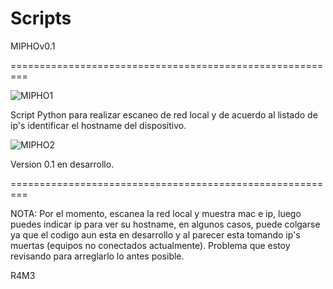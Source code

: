 # Scripts
MIPHOv0.1

=========================================================

![MIPHO1](https://user-images.githubusercontent.com/82544416/175387944-230ba566-224c-4953-b6a2-cf5d0a4f64dc.png)

Script Python para realizar escaneo de red local y de acuerdo al listado de ip's identificar el hostname del dispositivo.

![MIPHO2](https://user-images.githubusercontent.com/82544416/175390447-4d0a13f7-255d-4fe3-bf12-0077d5ad3ede.png)

Version 0.1 en desarrollo. 

=========================================================

NOTA: Por el momento, escanea la red local y muestra mac e ip, luego puedes indicar ip para ver su hostname, en algunos casos, puede colgarse ya que el codigo aun esta en desarrollo y al parecer esta tomando ip's muertas (equipos no conectados actualmente). Problema que estoy revisando para arreglarlo lo antes posible.

R4M3
